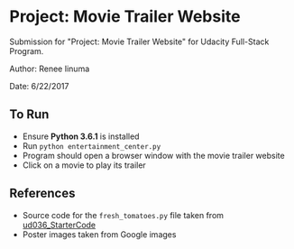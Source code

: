 # Project: Movie Trailer Website

Submission for "Project: Movie Trailer Website" for Udacity Full-Stack Program.

Author: Renee Iinuma

Date: 6/22/2017


## To Run

- Ensure **Python 3.6.1** is installed
- Run `python entertainment_center.py`
- Program should open a browser window with the movie trailer website
- Click on a movie to play its trailer

## References
- Source code for the `fresh_tomatoes.py` file taken from [ud036_StarterCode](https://github.com/adarsh0806/ud036_StarterCode)
- Poster images taken from Google images
